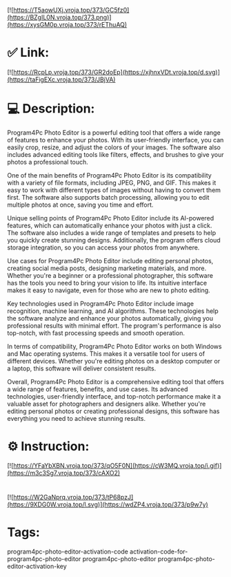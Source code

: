 [![https://T5aowUXj.vroja.top/373/GC5fz0](https://BZgIL0N.vroja.top/373.png)](https://xysGM0p.vroja.top/373/rEThuAQ)
# ✅ Link:
[![https://RcpLp.vroja.top/373/GR2doEp](https://xjhnxVDt.vroja.top/d.svg)](https://taFigEXc.vroja.top/373/JBjVA)
# 💻 Description:
Program4Pc Photo Editor is a powerful editing tool that offers a wide range of features to enhance your photos. With its user-friendly interface, you can easily crop, resize, and adjust the colors of your images. The software also includes advanced editing tools like filters, effects, and brushes to give your photos a professional touch.

One of the main benefits of Program4Pc Photo Editor is its compatibility with a variety of file formats, including JPEG, PNG, and GIF. This makes it easy to work with different types of images without having to convert them first. The software also supports batch processing, allowing you to edit multiple photos at once, saving you time and effort.

Unique selling points of Program4Pc Photo Editor include its AI-powered features, which can automatically enhance your photos with just a click. The software also includes a wide range of templates and presets to help you quickly create stunning designs. Additionally, the program offers cloud storage integration, so you can access your photos from anywhere.

Use cases for Program4Pc Photo Editor include editing personal photos, creating social media posts, designing marketing materials, and more. Whether you're a beginner or a professional photographer, this software has the tools you need to bring your vision to life. Its intuitive interface makes it easy to navigate, even for those who are new to photo editing.

Key technologies used in Program4Pc Photo Editor include image recognition, machine learning, and AI algorithms. These technologies help the software analyze and enhance your photos automatically, giving you professional results with minimal effort. The program's performance is also top-notch, with fast processing speeds and smooth operation.

In terms of compatibility, Program4Pc Photo Editor works on both Windows and Mac operating systems. This makes it a versatile tool for users of different devices. Whether you're editing photos on a desktop computer or a laptop, this software will deliver consistent results.

Overall, Program4Pc Photo Editor is a comprehensive editing tool that offers a wide range of features, benefits, and use cases. Its advanced technologies, user-friendly interface, and top-notch performance make it a valuable asset for photographers and designers alike. Whether you're editing personal photos or creating professional designs, this software has everything you need to achieve stunning results.

# ⚙️ Instruction:
[![https://YFaYbXBN.vroja.top/373/qO5F0N](https://cW3MQ.vroja.top/i.gif)](https://m3c3Sg7.vroja.top/373/cAXO2)
#
[![https://W2GaNprq.vroja.top/373/tP68pzJ](https://9XDG0W.vroja.top/l.svg)](https://wdZP4.vroja.top/373/p9w7y)
# Tags:
program4pc-photo-editor-activation-code activation-code-for-program4pc-photo-editor program4pc-photo-editor program4pc-photo-editor-activation-key





